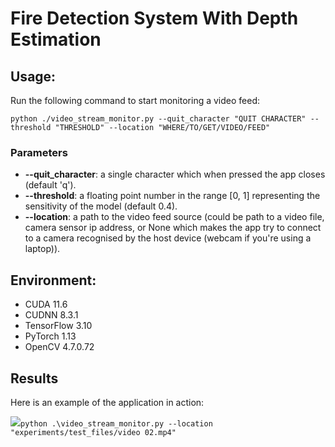 # Fire Detection System With Depth Estimation

## Usage: 
Run the following command to start monitoring a video feed:

```python ./video_stream_monitor.py --quit_character "QUIT CHARACTER" --threshold "THRESHOLD" --location "WHERE/TO/GET/VIDEO/FEED"```

### Parameters
* **--quit_character**: a single character which when pressed the app closes (default 'q').
* **--threshold**: a floating point number in the range [0, 1] representing the sensitivity of the model (default 0.4).
* **--location**: a path to the video feed source (could be path to a video file, 
camera sensor ip address, or None which makes the app try to connect to a camera recognised by the host device
(webcam if you're using a laptop)).

## Environment:
- CUDA 11.6
- CUDNN 8.3.1
- TensorFlow 3.10
- PyTorch 1.13
- OpenCV 4.7.0.72


## Results

Here is an example of the application in action:

![](assets/system.png)```python .\video_stream_monitor.py --location "experiments/test_files/video 02.mp4"``` 
